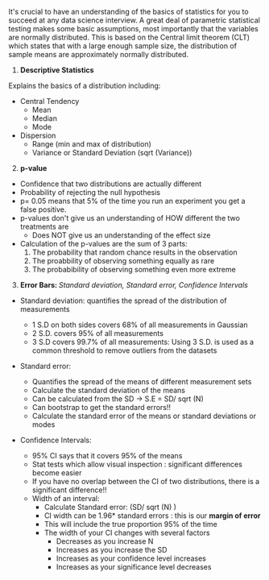 It's crucial to have an understanding of the basics of statistics for you to succeed at any data science interview. A great deal of parametric statistical testing makes some basic assumptions, most importantly that the variables are normally distributed. This is based on the Central limit theorem (CLT) which states that with a large enough sample size, the distribution of sample means are approximately normally distributed. 

1. <b> Descriptive Statistics </b>
 
Explains the basics of a distribution including: 
* Central Tendency 
  - Mean 
  - Median 
  - Mode 
* Dispersion 
  - Range (min and max of distribution) 
  - Variance or Standard Deviation (sqrt (Variance))

2. <b> p-value </b>
- Confidence that two distributions are actually different 
- Probability of rejecting the null hypothesis 
- p= 0.05 means that 5% of the time you run an experiment you get a false positive. 
- p-values don't give us an understanding of HOW different the two treatments are 
  - Does NOT give us an understanding of the effect size 
- Calculation of the p-values are the sum of 3 parts: 
	1. The probability that random chance results in the observation 
	2. The proabbility of observing something equally as rare 
	3. The probabibility of observing something even more extreme 

3. <b> Error Bars: </b>  <i> Standard deviation, Standard error, Confidence Intervals </i> 
* Standard deviation: quantifies the spread of the distribution of measurements 
	- 1 S.D on both sides covers 68% of all measurements in Gaussian 
	- 2 S.D. covers 95% of all measurements 
	- 3 S.D covers 99.7% of all measurements: Using 3 S.D. is used as a common threshold to remove outliers from the datasets

* Standard error: 
	- Quantifies the spread of the means of different measurement sets 
	- Calculate the standard deviation of the means 
	- Can be calculated from the SD -> S.E = SD/ sqrt (N) 
	- Can bootstrap to get the standard errors!! 
	- Calculate the standard error of the means or standard deviations or modes 

* Confidence Intervals: 
	- 95% CI says that it covers 95% of the means 
	- Stat tests which allow visual inspection : significant differences become easier 
	- If you have no overlap between the CI of two distributions, there is a significant difference!! 
	- Width of an interval:
		- Calculate Standard error: (SD/ sqrt (N) )
		- CI width can be 1.96* standard errors : this is our <b> margin of error </b> 
		- This will include the true proportion 95% of the time 
		- The width of your CI changes with several factors 
			- Decreases as you increase N 
			- Increases as you increase the SD 
			- Increases as your confidence level increases 
			- Increases as your significance level decreases 

